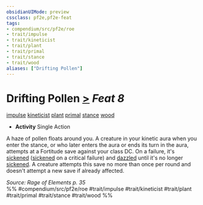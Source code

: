 ```yaml
---
obsidianUIMode: preview
cssclass: pf2e,pf2e-feat
tags:
- compendium/src/pf2e/roe
- trait/impulse
- trait/kineticist
- trait/plant
- trait/primal
- trait/stance
- trait/wood
aliases: ["Drifting Pollen"]
---
```

# Drifting Pollen  [>](chapter-9-playing-the-game.md#Actions "Single Action") *Feat 8*  
[impulse](impulse-roe.md "Impulse Action & Ability Trait")  [kineticist](kineticist-roe.md "Kineticist Class Trait")  [plant](plant.md "Plant Creature Type Trait")  [primal](primal.md "Primal Tradition Trait")  [stance](stance.md "Stance Combat Trait")  [wood](wood-roe.md "Wood Energy & Element Trait")  

- **Activity** Single Action

A haze of pollen floats around you. A creature in your kinetic aura when you enter the stance, or who later enters the aura or ends its turn in the aura, attempts at a Fortitude save against your class DC. On a failure, it's [sickened](conditions.md#Sickened) ([sickened](conditions.md#Sickened) on a critical failure) and [dazzled](conditions.md#Dazzled) until it's no longer [sickened](conditions.md#Sickened). A creature attempts this save no more than once per round and doesn't attempt a new save if already affected.

*Source: Rage of Elements p. 35*  
%% #compendium/src/pf2e/roe #trait/impulse #trait/kineticist #trait/plant #trait/primal #trait/stance #trait/wood %%